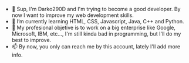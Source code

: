 - 👋 Sup, I'm Darko290D and I'm trying to become a good developer. By now I want to improve my web development skills.
- 🌱 I’m currently learning HTML, CSS, Javascript, Java, C++ and Python.
- 💞️ My profesional objetive is to work on a big enterprise like Google, Microsoft, IBM, etc..., I'm still kinda bad in programming, but I'll do my best to improve.
- 📫 By now, you only can reach me by this account, lately I'll add more info.

<!---
Darko290D/Darko290D is a ✨ special ✨ repository because its `README.md` (this file) appears on your GitHub profile.
You can click the Preview link to take a look at your changes.
--->
